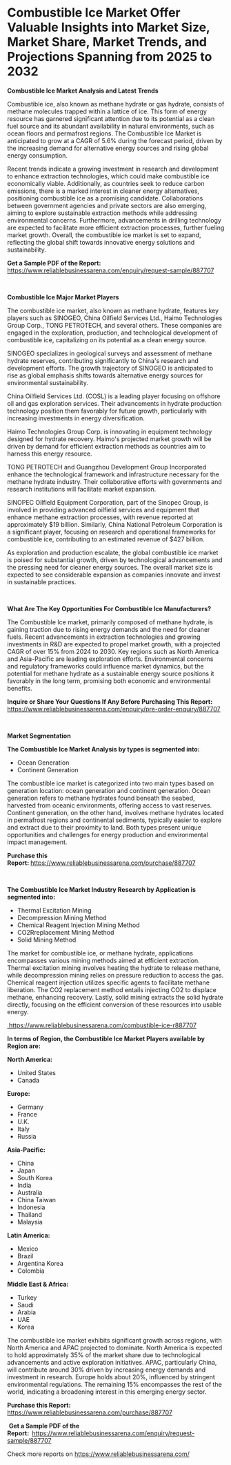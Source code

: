 <p><h1>Combustible Ice Market Offer Valuable Insights into Market Size, Market Share, Market Trends, and Projections Spanning from 2025 to 2032</h1></p><p><strong>Combustible Ice Market Analysis and Latest Trends</strong></p>
<p><p>Combustible ice, also known as methane hydrate or gas hydrate, consists of methane molecules trapped within a lattice of ice. This form of energy resource has garnered significant attention due to its potential as a clean fuel source and its abundant availability in natural environments, such as ocean floors and permafrost regions. The Combustible Ice Market is anticipated to grow at a CAGR of 5.6% during the forecast period, driven by the increasing demand for alternative energy sources and rising global energy consumption.</p><p>Recent trends indicate a growing investment in research and development to enhance extraction technologies, which could make combustible ice economically viable. Additionally, as countries seek to reduce carbon emissions, there is a marked interest in cleaner energy alternatives, positioning combustible ice as a promising candidate. Collaborations between government agencies and private sectors are also emerging, aiming to explore sustainable extraction methods while addressing environmental concerns. Furthermore, advancements in drilling technology are expected to facilitate more efficient extraction processes, further fueling market growth. Overall, the combustible ice market is set to expand, reflecting the global shift towards innovative energy solutions and sustainability.</p></p>
<p><strong>Get a Sample PDF of the Report:&nbsp;</strong> <a href="https://www.reliablebusinessarena.com/enquiry/request-sample/887707?utm_campaign=3535&utm_medium=2&utm_source=Github&utm_content=ia&utm_term=01042025&utm_id=combustible-ice">https://www.reliablebusinessarena.com/enquiry/request-sample/887707</a></p>
<p>&nbsp;</p>
<p><strong>Combustible Ice Major Market Players</strong></p>
<p><p>The combustible ice market, also known as methane hydrate, features key players such as SINOGEO, China Oilfield Services Ltd., Haimo Technologies Group Corp., TONG PETROTECH, and several others. These companies are engaged in the exploration, production, and technological development of combustible ice, capitalizing on its potential as a clean energy source.</p><p>SINOGEO specializes in geological surveys and assessment of methane hydrate reserves, contributing significantly to China's research and development efforts. The growth trajectory of SINOGEO is anticipated to rise as global emphasis shifts towards alternative energy sources for environmental sustainability.</p><p>China Oilfield Services Ltd. (COSL) is a leading player focusing on offshore oil and gas exploration services. Their advancements in hydrate production technology position them favorably for future growth, particularly with increasing investments in energy diversification.</p><p>Haimo Technologies Group Corp. is innovating in equipment technology designed for hydrate recovery. Haimo's projected market growth will be driven by demand for efficient extraction methods as countries aim to harness this energy resource.</p><p>TONG PETROTECH and Guangzhou Development Group Incorporated enhance the technological framework and infrastructure necessary for the methane hydrate industry. Their collaborative efforts with governments and research institutions will facilitate market expansion.</p><p>SINOPEC Oilfield Equipment Corporation, part of the Sinopec Group, is involved in providing advanced oilfield services and equipment that enhance methane extraction processes, with revenue reported at approximately $19 billion. Similarly, China National Petroleum Corporation is a significant player, focusing on research and operational frameworks for combustible ice, contributing to an estimated revenue of $427 billion.</p><p>As exploration and production escalate, the global combustible ice market is poised for substantial growth, driven by technological advancements and the pressing need for cleaner energy sources. The overall market size is expected to see considerable expansion as companies innovate and invest in sustainable practices.</p></p>
<p>&nbsp;</p>
<p><strong>What Are The Key Opportunities For Combustible Ice Manufacturers?</strong></p>
<p><p>The Combustible Ice market, primarily composed of methane hydrate, is gaining traction due to rising energy demands and the need for cleaner fuels. Recent advancements in extraction technologies and growing investments in R&D are expected to propel market growth, with a projected CAGR of over 15% from 2024 to 2030. Key regions such as North America and Asia-Pacific are leading exploration efforts. Environmental concerns and regulatory frameworks could influence market dynamics, but the potential for methane hydrate as a sustainable energy source positions it favorably in the long term, promising both economic and environmental benefits.</p></p>
<p><strong>Inquire or Share Your Questions If Any Before Purchasing This Report:</strong> <a href="https://www.reliablebusinessarena.com/enquiry/pre-order-enquiry/887707?utm_campaign=3535&utm_medium=2&utm_source=Github&utm_content=ia&utm_term=01042025&utm_id=combustible-ice">https://www.reliablebusinessarena.com/enquiry/pre-order-enquiry/887707</a></p>
<p>&nbsp;</p>
<p><strong>Market Segmentation</strong></p>
<p><strong>The Combustible Ice Market Analysis by types is segmented into:</strong></p>
<p><ul><li>Ocean Generation</li><li>Continent Generation</li></ul></p>
<p><p>The combustible ice market is categorized into two main types based on generation location: ocean generation and continent generation. Ocean generation refers to methane hydrates found beneath the seabed, harvested from oceanic environments, offering access to vast reserves. Continent generation, on the other hand, involves methane hydrates located in permafrost regions and continental sediments, typically easier to explore and extract due to their proximity to land. Both types present unique opportunities and challenges for energy production and environmental impact management.</p></p>
<p><strong>Purchase this Report:&nbsp;</strong><a href="https://www.reliablebusinessarena.com/purchase/887707?utm_campaign=3535&utm_medium=2&utm_source=Github&utm_content=ia&utm_term=01042025&utm_id=combustible-ice">https://www.reliablebusinessarena.com/purchase/887707</a></p>
<p>&nbsp;</p>
<p><strong>The Combustible Ice Market Industry Research by Application is segmented into:</strong></p>
<p><ul><li>Thermal Excitation Mining</li><li>Decompression Mining Method</li><li>Chemical Reagent Injection Mining Method</li><li>CO2Rreplacement Mining Method</li><li>Solid Mining Method</li></ul></p>
<p><p>The market for combustible ice, or methane hydrate, applications encompasses various mining methods aimed at efficient extraction. Thermal excitation mining involves heating the hydrate to release methane, while decompression mining relies on pressure reduction to access the gas. Chemical reagent injection utilizes specific agents to facilitate methane liberation. The CO2 replacement method entails injecting CO2 to displace methane, enhancing recovery. Lastly, solid mining extracts the solid hydrate directly, focusing on the efficient conversion of these resources into usable energy.</p></p>
<p><a href="https://www.reliablebusinessarena.com/combustible-ice-r887707?utm_campaign=3535&utm_medium=2&utm_source=Github&utm_content=ia&utm_term=01042025&utm_id=combustible-ice">&nbsp;https://www.reliablebusinessarena.com/combustible-ice-r887707</a></p>
<p><strong>In terms of Region, the Combustible Ice Market Players available by Region are:</strong></p>
<p>
    <p> <strong> North America: </strong>
        <ul>
            <li>United States</li>
            <li>Canada</li>
        </ul>
        </p> 
    <p> <strong> Europe: </strong>
        <ul>
            <li>Germany</li>
            <li>France</li>
            <li>U.K.</li>
            <li>Italy</li>
            <li>Russia</li>
        </ul>
        </p> 
    <p> <strong> Asia-Pacific: </strong>
        <ul>
            <li>China</li>
            <li>Japan</li>
            <li>South Korea</li>
            <li>India</li>
            <li>Australia</li>
            <li>China Taiwan</li>
            <li>Indonesia</li>
            <li>Thailand</li>
            <li>Malaysia</li>
        </ul>
        </p> 
    <p> <strong> Latin America: </strong>
        <ul>
            <li>Mexico</li>
            <li>Brazil</li>
            <li>Argentina Korea</li>
            <li>Colombia</li>
        </ul>
        </p> 
    <p> <strong> Middle East & Africa: </strong>
        <ul>
            <li>Turkey</li>
            <li>Saudi</li>
            <li>Arabia</li>
            <li>UAE</li>
            <li>Korea</li>
        </ul>
    </p>
    </p>
<p><p>The combustible ice market exhibits significant growth across regions, with North America and APAC projected to dominate. North America is expected to hold approximately 35% of the market share due to technological advancements and active exploration initiatives. APAC, particularly China, will contribute around 30% driven by increasing energy demands and investment in research. Europe holds about 20%, influenced by stringent environmental regulations. The remaining 15% encompasses the rest of the world, indicating a broadening interest in this emerging energy sector.</p></p>
<p><strong>Purchase this Report: </strong><a href="https://www.reliablebusinessarena.com/purchase/887707?utm_campaign=3535&utm_medium=2&utm_source=Github&utm_content=ia&utm_term=01042025&utm_id=combustible-ice">https://www.reliablebusinessarena.com/purchase/887707</a></p>
<p>&nbsp;<strong>Get a Sample PDF of the Report:&nbsp;&nbsp;</strong><a href="https://www.reliablebusinessarena.com/enquiry/request-sample/887707?utm_campaign=3535&utm_medium=2&utm_source=Github&utm_content=ia&utm_term=01042025&utm_id=combustible-ice">https://www.reliablebusinessarena.com/enquiry/request-sample/887707</a></p>
<p><strong></strong></p>
<p>Check more reports on <a href="https://www.reliablebusinessarena.com/?utm_campaign=3535&utm_medium=2&utm_source=Github&utm_content=ia&utm_term=01042025&utm_id=combustible-ice">https://www.reliablebusinessarena.com/</a></p>